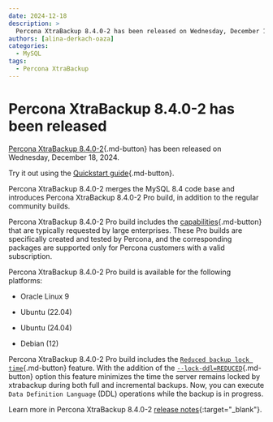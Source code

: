 ```yaml
---
date: 2024-12-18
description: >
  Percona XtraBackup 8.4.0-2 has been released on Wednesday, December 18, 2024.
authors: [alina-derkach-oaza]
categories:
  - MySQL
tags:
  - Percona XtraBackup
---
```


# Percona XtraBackup 8.4.0-2 has been released

<!-- more -->

[Percona XtraBackup 8.4.0-2](https://docs.percona.com/percona-xtrabackup/8.4/){.md-button} has been released on Wednesday, December 18, 2024.

Try it out using the [Quickstart guide](https://docs.percona.com/percona-xtrabackup/8.4/quickstart-overview.html){.md-button}.

Percona XtraBackup 8.4.0-2 merges the MySQL 8.4 code base and introduces Percona XtraBackup 8.4.0-2 Pro build, in addition to the regular community builds.

Percona XtraBackup 8.4.0-2 Pro build includes the [capabilities](https://docs.percona.com/percona-xtrabackup/8.4/pxb-pro.html#capabilities){.md-button} that are typically requested by large enterprises. These Pro builds are specifically created and tested by Percona, and the corresponding packages are supported only for Percona customers with a valid subscription. 

Percona XtraBackup 8.4.0-2 Pro build is available for the following platforms:

* Oracle Linux 9

* Ubuntu (22.04)

* Ubuntu (24.04)

* Debian (12)

Percona XtraBackup 8.4.0-2 Pro build includes the [`Reduced backup lock time`](https://docs.percona.com/percona-xtrabackup/8.4/reduction-in-locks.html){.md-button} feature. With the addition of the [`--lock-ddl=REDUCED`](https://docs.percona.com/percona-xtrabackup/8.4/xtrabackup-option-reference.html#lock-ddl){.md-button} option this feature minimizes the time the server remains locked by xtrabackup during both full and incremental backups. Now, you can execute `Data Definition Language` (DDL) operations while the backup is in progress.

Learn more in Percona XtraBackup 8.4.0-2 [release notes](https://docs.percona.com/percona-xtrabackup/8.4/release-notes/8.4.0-2.html){:target="_blank"}.

